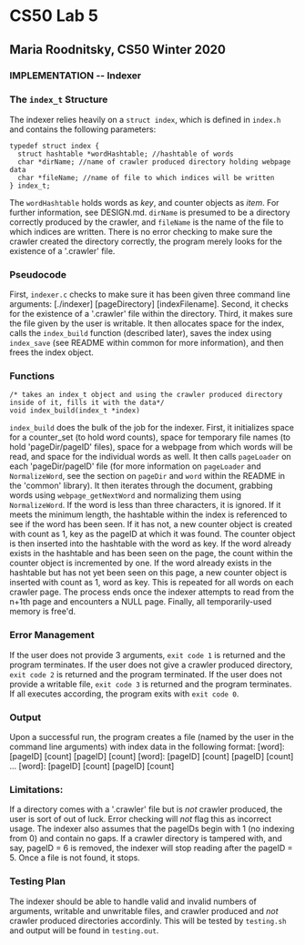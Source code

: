 # CS50 Lab 5
## Maria Roodnitsky, CS50 Winter 2020

### IMPLEMENTATION -- Indexer
### The `index_t` Structure
The indexer relies heavily on a `struct index`, which is defined in `index.h` and contains the following parameters: 
```
typedef struct index {
  struct hashtable *wordHashtable; //hashtable of words
  char *dirName; //name of crawler produced directory holding webpage data 
  char *fileName; //name of file to which indices will be written
} index_t; 
```
The `wordHashtable` holds words as *key*, and counter objects as *item*. For further information, see DESIGN.md. `dirName` is presumed to be a directory correctly produced by the crawler, and `fileName` is the name of the file to which indices are written. There is no error checking to make sure the crawler created the directory correctly, the program merely looks for the existence of a '.crawler' file.

### Pseudocode
First, `indexer.c` checks to make sure it has been given three command line arguments: [./indexer] [pageDirectory] [indexFilename]. Second, it checks for the existence of a '.crawler' file within the directory. Third, it makes sure the file given by the user is writable. It then allocates space for the index, calls the `index_build` function (described later), saves the index using `index_save` (see README within common for more information), and then frees the index object. 

### Functions
```
/* takes an index_t object and using the crawler produced directory inside of it, fills it with the data*/
void index_build(index_t *index)
```
`index_build` does the bulk of the job for the indexer. First, it initializes space for a counter_set (to hold word counts), space for temporary file names (to hold 'pageDir/pageID' files), space for a webpage from which words will be read, and space for the individual words as well. It then calls `pageLoader` on each 'pageDir/pageID' file (for more information on `pageLoader` and `NormalizeWord`, see the section on `pageDir` and `word` within the README in the 'common' library). It then iterates through the document, grabbing words using `webpage_getNextWord` and normalizing them using `NormalizeWord`. If the word is less than three characters, it is ignored. If it meets the minimum length, the hashtable within the index is referenced to see if the word has been seen. If it has not, a new counter object is created with count as 1, key as the pageID at which it was found. The counter object is then inserted into the hashtable with the word as key. If the word already exists in the hashtable and has been seen on the page, the count within the counter object is incremented by one. If the word already exists in the hashtable but has not yet been seen on this page, a new counter object is inserted with count as 1, word as key. This is repeated for all words on each crawler page. The process ends once the indexer attempts to read from the n+1th page and encounters a NULL page. Finally, all temporarily-used memory is free'd.  

### Error Management
If the user does not provide 3 arguments, `exit code 1` is returned and the program terminates. If the user does not give a crawler produced directory, `exit code 2` is returned and the program terminated. If the user does not provide a writable file, `exit code 3` is returned and the program terminates. If all executes according, the program exits with `exit code 0`.  

### Output
Upon a successful run, the program creates a file (named by the user in the command line arguments) with index data in the following format: 
[word]: [pageID] [count] [pageID] [count]
[word]: [pageID] [count] [pageID] [count]
...
[word]: [pageID] [count] [pageID] [count]

### Limitations: 
If a directory comes with a '.crawler' file but is *not* crawler produced, the user is sort of out of luck. Error checking will *not* flag this as incorrect usage. The indexer also assumes that the pageIDs begin with 1 (no indexing from 0) and contain no gaps. If a crawler directory is tampered with, and say, pageID = 6 is removed, the indexer will stop reading after the pageID = 5. Once a file is not found, it stops. 

### Testing Plan

The indexer should be able to handle valid and invalid numbers of arguments, writable and unwritable files, and crawler produced and *not* crawler produced directories accordinly. This will be tested by `testing.sh` and output will be found in `testing.out`.
